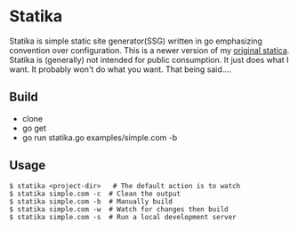 # Statika

Statika is simple static site generator(SSG) written in go emphasizing convention over configuration.  This is a newer version of my [original statica](https://github.com/jeffsmithdev/statica).
Statika is (generally) not intended for public consumption.  It just does what I want.  It probably won't do what you want.  That being said....

## Build

* clone
* go get
* go run statika.go examples/simple.com -b

## Usage

```shell
$ statika <project-dir>   # The default action is to watch
$ statika simple.com -c  # Clean the output
$ statika simple.com -b  # Manually build
$ statika simple.com -w  # Watch for changes then build
$ statika simple.com -s  # Run a local development server
```

